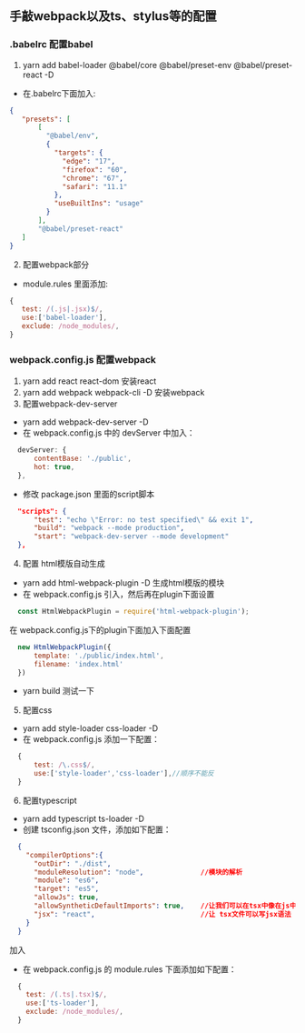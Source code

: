 ## 手敲webpack以及ts、stylus等的配置

### .babelrc    配置babel
1. yarn add babel-loader @babel/core @babel/preset-env @babel/preset-react -D
 - 在.babelrc下面加入:
 ```json
 {
    "presets": [
        [
          "@babel/env",
          {
            "targets": {
              "edge": "17",
              "firefox": "60",
              "chrome": "67",
              "safari": "11.1"
            },
            "useBuiltIns": "usage"
          }
        ],
        "@babel/preset-react"
    ]
 }
 ```
2. 配置webpack部分
 - module.rules 里面添加:
 ```js
 {
    test: /(.js|.jsx)$/,
    use:['babel-loader'],
    exclude: /node_modules/,
 }
 ```

### webpack.config.js   配置webpack
1. yarn add react react-dom                 安装react
2. yarn add webpack webpack-cli -D          安装webpack
3. 配置webpack-dev-server
 - yarn add webpack-dev-server -D
 - 在 webpack.config.js 中的 devServer 中加入：
  ```js
    devServer: {
        contentBase: './public',
        hot: true,
    },
  ```
 - 修改 package.json 里面的script脚本
  ```json
    "scripts": {
        "test": "echo \"Error: no test specified\" && exit 1",
        "build": "webpack --mode production",
        "start": "webpack-dev-server --mode development"
    },
  ```
4. 配置 html模版自动生成
 - yarn add html-webpack-plugin -D          生成html模版的模块
 - 在 webpack.config.js 引入，然后再在plugin下面设置
  ```js
    const HtmlWebpackPlugin = require('html-webpack-plugin');
  ```
  在 webpack.config.js下的plugin下面加入下面配置
  ```js
    new HtmlWebpackPlugin({
        template: './public/index.html',
        filename: 'index.html'
    })
  ```
  - yarn build 测试一下
5. 配置css
 - yarn add style-loader css-loader -D
 - 在 webpack.config.js 添加一下配置：
  ```js
    {
        test: /\.css$/,
        use:['style-loader','css-loader'],//顺序不能反
    }
  ```
6. 配置typescript
 - yarn add typescript ts-loader -D
 - 创建 tsconfig.json 文件，添加如下配置：
  ```json
    {
      "compilerOptions":{
        "outDir": "./dist",
        "moduleResolution": "node",              //模块的解析
        "module": "es6",
        "target": "es5",
        "allowJs": true,
        "allowSyntheticDefaultImports": true,    //让我们可以在tsx中像在js中一样引入模块
        "jsx": "react",                          //让 tsx文件可以写jsx语法
      }
    }
  ```
  加入
 - 在 webpack.config.js 的 module.rules 下面添加如下配置：
  ```js
    {
      test: /(.ts|.tsx)$/,
      use:['ts-loader'],
      exclude: /node_modules/,
    }
  ```
